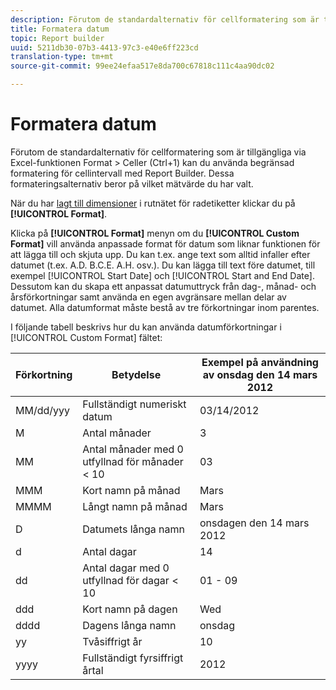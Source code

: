 ```yaml
---
description: Förutom de standardalternativ för cellformatering som är tillgängliga via Excel-funktionen Format > Celler (Ctrl+1) kan du använda begränsad formatering för cellintervall med Report Builder. Dessa formateringsalternativ beror på vilket mätvärde du har valt.
title: Formatera datum
topic: Report builder
uuid: 5211db30-07b3-4413-97c3-e40e6ff223cd
translation-type: tm+mt
source-git-commit: 99ee24efaa517e8da700c67818c111c4aa90dc02

---
```



# Formatera datum

Förutom de standardalternativ för cellformatering som är tillgängliga via Excel-funktionen Format > Celler (Ctrl+1) kan du använda begränsad formatering för cellintervall med Report Builder. Dessa formateringsalternativ beror på vilket mätvärde du har valt.

När du har [lagt till dimensioner](/help/analyze/report-builder/layout/c-metrics-dimensions/t-add-metrics-and-dimensions.md) i rutnätet för radetiketter klickar du på **[!UICONTROL Format]**.

Klicka på **[!UICONTROL Format]** menyn om du **[!UICONTROL Custom Format]** vill använda anpassade format för datum som liknar funktionen för att lägga till och skjuta upp. Du kan t.ex. ange text som alltid infaller efter datumet (t.ex. A.D. B.C.E. A.H. osv.). Du kan lägga till text före datumet, till exempel [!UICONTROL Start Date] och [!UICONTROL Start and End Date]. Dessutom kan du skapa ett anpassat datumuttryck från dag-, månad- och årsförkortningar samt använda en egen avgränsare mellan delar av datumet. Alla datumformat måste bestå av tre förkortningar inom parentes.

I följande tabell beskrivs hur du kan använda datumförkortningar i [!UICONTROL Custom Format] fältet:

| Förkortning | Betydelse | Exempel på användning av onsdag den 14 mars 2012 |
|--- |--- |--- |
| MM/dd/yyy | Fullständigt numeriskt datum | 03/14/2012 |
| M | Antal månader | 3 |
| MM | Antal månader med 0 utfyllnad för månader &lt; 10 | 03 |
| MMM | Kort namn på månad | Mars |
| MMMM | Långt namn på månad | Mars |
| D | Datumets långa namn | onsdagen den 14 mars 2012 |
| d | Antal dagar | 14 |
| dd | Antal dagar med 0 utfyllnad för dagar &lt; 10 | 01 - 09 |
| ddd | Kort namn på dagen | Wed |
| dddd | Dagens långa namn | onsdag |
| yy | Tvåsiffrigt år | 10 |
| yyyy | Fullständigt fyrsiffrigt årtal | 2012 |
